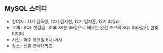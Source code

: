 ## MySQL 스터디
- 참여자 : 11기 김도영, 12기 김지현, 12기 임지훈, 12기 최유라
- 교재 : SQL 첫걸음 : 하루 30분 36강으로 배우는 완전 초보의 SQL 따라잡기, 한빛미디어
- 시간 : 매주 목요일 6시~8시
- 장소 : 신촌 연세대학교
